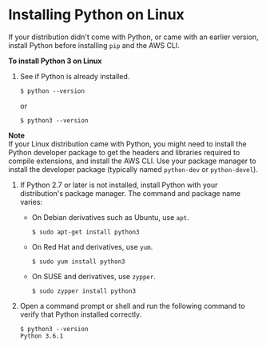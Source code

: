 # Installing Python on Linux<a name="install-linux-python"></a>

If your distribution didn't come with Python, or came with an earlier version, install Python before installing `pip` and the AWS CLI\.

**To install Python 3 on Linux**

1. See if Python is already installed\.

   ```
   $ python --version
   ```

   or

   ```
   $ python3 --version
   ```
**Note**  
If your Linux distribution came with Python, you might need to install the Python developer package to get the headers and libraries required to compile extensions, and install the AWS CLI\. Use your package manager to install the developer package \(typically named `python-dev` or `python-devel`\)\.

1. If Python 2\.7 or later is not installed, install Python with your distribution's package manager\. The command and package name varies:
   + On Debian derivatives such as Ubuntu, use `apt`\.

     ```
     $ sudo apt-get install python3
     ```
   + On Red Hat and derivatives, use `yum`\.

     ```
     $ sudo yum install python3
     ```
   + On SUSE and derivatives, use `zypper`\.

     ```
     $ sudo zypper install python3
     ```

1. Open a command prompt or shell and run the following command to verify that Python installed correctly\.

   ```
   $ python3 --version
   Python 3.6.1
   ```